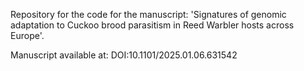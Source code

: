 Repository for the code for the manuscript: 'Signatures of genomic adaptation to Cuckoo brood parasitism in Reed Warbler hosts across Europe'.

Manuscript available at: DOI:10.1101/2025.01.06.631542
